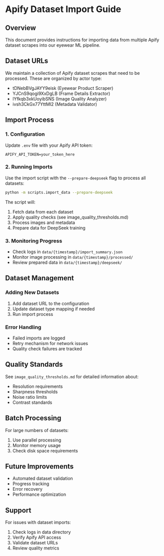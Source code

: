 # Apify Dataset Import Guide

## Overview
This document provides instructions for importing data from multiple Apify dataset scrapes into our eyewear ML pipeline.

## Dataset URLs
We maintain a collection of Apify dataset scrapes that need to be processed. These are organized by actor type:

- tDNebBVgJAYY9eisk (Eyewear Product Scraper)
- YJCnS9qogi9XxDgLB (Frame Details Extractor)
- lYfkqb3xkUoyibSNS (Image Quality Analyzer)
- ivsh3CkGx77YttMI2 (Metadata Validator)

## Import Process

### 1. Configuration
Update `.env` file with your Apify API token:
```
APIFY_API_TOKEN=your_token_here
```

### 2. Running Imports
Use the import script with the `--prepare-deepseek` flag to process all datasets:

```bash
python -m scripts.import_data --prepare-deepseek
```

The script will:
1. Fetch data from each dataset
2. Apply quality checks (see image_quality_thresholds.md)
3. Process images and metadata
4. Prepare data for DeepSeek training

### 3. Monitoring Progress
- Check logs in `data/{timestamp}/import_summary.json`
- Monitor image processing in `data/{timestamp}/processed/`
- Review prepared data in `data/{timestamp}/deepseek/`

## Dataset Management

### Adding New Datasets
1. Add dataset URL to the configuration
2. Update dataset type mapping if needed
3. Run import process

### Error Handling
- Failed imports are logged
- Retry mechanism for network issues
- Quality check failures are tracked

## Quality Standards
See `image_quality_thresholds.md` for detailed information about:
- Resolution requirements
- Sharpness thresholds
- Noise ratio limits
- Contrast standards

## Batch Processing
For large numbers of datasets:
1. Use parallel processing
2. Monitor memory usage
3. Check disk space requirements

## Future Improvements
- Automated dataset validation
- Progress tracking
- Error recovery
- Performance optimization

## Support
For issues with dataset imports:
1. Check logs in data directory
2. Verify Apify API access
3. Validate dataset URLs
4. Review quality metrics
